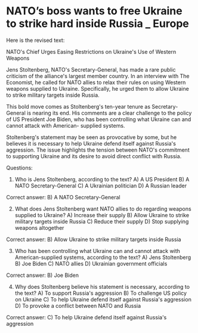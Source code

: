 # NATO’s boss wants to free Ukraine to strike hard inside Russia _ Europe

Here is the revised text:

NATO's Chief Urges Easing Restrictions on Ukraine's Use of Western Weapons

Jens Stoltenberg, NATO's Secretary-General, has made a rare public criticism of the alliance's largest member country. In an interview with The Economist, he called for NATO allies to relax their rules on using Western weapons supplied to Ukraine. Specifically, he urged them to allow Ukraine to strike military targets inside Russia.

This bold move comes as Stoltenberg's ten-year tenure as Secretary-General is nearing its end. His comments are a clear challenge to the policy of US President Joe Biden, who has been controlling what Ukraine can and cannot attack with American- supplied systems.

Stoltenberg's statement may be seen as provocative by some, but he believes it is necessary to help Ukraine defend itself against Russia's aggression. The issue highlights the tension between NATO's commitment to supporting Ukraine and its desire to avoid direct conflict with Russia.

Questions:

1. Who is Jens Stoltenberg, according to the text?
A) A US President
B) A NATO Secretary-General
C) A Ukrainian politician
D) A Russian leader

Correct answer: B) A NATO Secretary-General

2. What does Jens Stoltenberg want NATO allies to do regarding weapons supplied to Ukraine?
A) Increase their supply
B) Allow Ukraine to strike military targets inside Russia
C) Reduce their supply
D) Stop supplying weapons altogether

Correct answer: B) Allow Ukraine to strike military targets inside Russia

3. Who has been controlling what Ukraine can and cannot attack with American-supplied systems, according to the text?
A) Jens Stoltenberg
B) Joe Biden
C) NATO allies
D) Ukrainian government officials

Correct answer: B) Joe Biden

4. Why does Stoltenberg believe his statement is necessary, according to the text?
A) To support Russia's aggression
B) To challenge US policy on Ukraine
C) To help Ukraine defend itself against Russia's aggression
D) To provoke a conflict between NATO and Russia

Correct answer: C) To help Ukraine defend itself against Russia's aggression